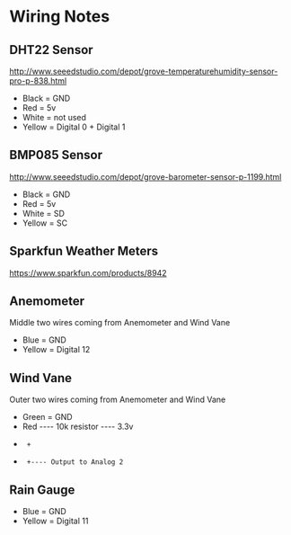 ﻿# Wiring Notes

DHT22 Sensor
------------

http://www.seeedstudio.com/depot/grove-temperaturehumidity-sensor-pro-p-838.html

* Black = GND
* Red = 5v
* White = not used
* Yellow = Digital 0 + Digital 1 

BMP085 Sensor
-------------

http://www.seeedstudio.com/depot/grove-barometer-sensor-p-1199.html

* Black = GND
* Red = 5v
* White = SD
* Yellow = SC

Sparkfun Weather Meters
-----------------------

https://www.sparkfun.com/products/8942

Anemometer
----------

Middle two wires coming from Anemometer and Wind Vane

* Blue = GND
* Yellow = Digital 12

Wind Vane
---------

Outer two wires coming from Anemometer and Wind Vane

* Green = GND
* Red ---- 10k resistor ---- 3.3v
*      +
*	   +---- Output to Analog 2

Rain Gauge
----------

* Blue = GND
* Yellow = Digital 11